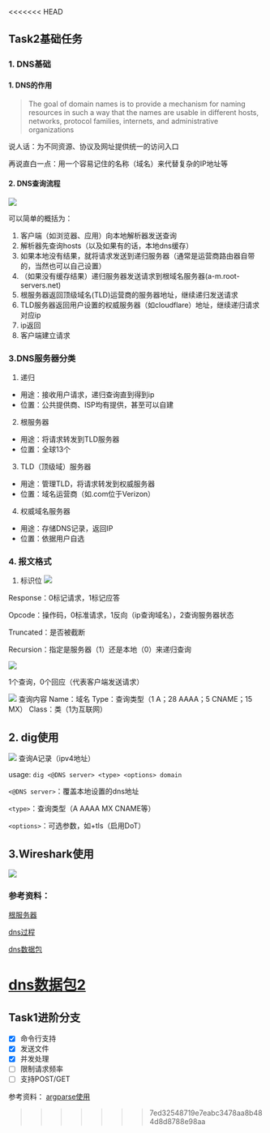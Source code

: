 <<<<<<< HEAD
## Task2基础任务

### 1. DNS基础

#### 1. DNS的作用
>The goal of domain names is to provide a mechanism for naming resources
in such a way that the names are usable in different hosts, networks,
protocol families, internets, and administrative organizations

说人话：为不同资源、协议及网址提供统一的访问入口

再说直白一点：用一个容易记住的名称（域名）来代替复杂的IP地址等

#### 2. DNS查询流程

![](https://p.sda1.dev/19/7bf7620fd28fbefbffb9bc4d26f04e9d/image.png)

可以简单的概括为：
1. 客户端（如浏览器、应用）向本地解析器发送查询
2. 解析器先查询hosts（以及如果有的话，本地dns缓存）
3. 如果本地没有结果，就将请求发送到递归服务器（通常是运营商路由器自带的，当然也可以自己设置）
4. （如果没有缓存结果）递归服务器发送请求到根域名服务器(a-m.root-servers.net)
5. 根服务器返回顶级域名(TLD)运营商的服务器地址，继续递归发送请求
6. TLD服务器返回用户设置的权威服务器（如cloudflare）地址，继续递归请求对应ip
7. ip返回
8. 客户端建立请求

### 3.DNS服务器分类
1. 递归
- 用途：接收用户请求，递归查询直到得到ip
- 位置：公共提供商、ISP均有提供，甚至可以自建

2. 根服务器
- 用途：将请求转发到TLD服务器
- 位置：全球13个

3. TLD（顶级域）服务器
- 用途：管理TLD，将请求转发到权威服务器
- 位置：域名运营商（如.com位于Verizon）

4. 权威域名服务器
- 用途：存储DNS记录，返回IP
- 位置：依据用户自选

### 4. 报文格式
1. 标识位
![](https://p.sda1.dev/19/56784f5e1dacc7ceaba1540f81b6fc44/image.png)

Response：0标记请求，1标记应答

Opcode：操作码，0标准请求，1反向（ip查询域名），2查询服务器状态

Truncated：是否被截断

Recursion：指定是服务器（1）还是本地（0）来递归查询

![](https://p.sda1.dev/19/c2a435f098ec00b63b4045a8f454e02b/image.png)

1个查询，0个回应（代表客户端发送请求）

![](https://p.sda1.dev/19/4e5fbec5e9d30074e156e27ad987a2d8/image.png)
查询内容
Name：域名
Type：查询类型（1 A；28 AAAA；5 CNAME；15 MX）
Class：类（1为互联网）

## 2. dig使用
![](https://p.sda1.dev/19/afb1553170986ef47d41c9a07cf2ad60/image.png)
查询A记录（ipv4地址）

usage: `dig <@DNS server> <type> <options> domain`

`<@DNS server>`：覆盖本地设置的dns地址

`<type>`：查询类型（A AAAA MX CNAME等）

`<options>`：可选参数，如+tls（启用DoT）

## 3.Wireshark使用
![](https://p.sda1.dev/19/6b3a91393f145fde9297a8ac1791bae0/image.png)



### 参考资料：
[根服务器](https://www.iana.org/domains/root/servers)

[dns过程](https://www.cloudflare.com/learning/dns/what-is-a-dns-server/)

[dns数据包](https://fasionchan.com/network/dns/packet-format/)

[dns数据包2](https://cabulous.medium.com/dns-message-how-to-read-query-and-response-message-cfebcb4fe817)
=======
## Task1进阶分支

- [x] 命令行支持
- [x] 发送文件
- [x] 并发处理
- [ ] 限制请求频率
- [ ] 支持POST/GET

参考资料：
[argparse使用](https://docs.python.org/zh-cn/3/library/argparse.html)
>>>>>>> 7ed32548719e7eabc3478aa8b484d8d8788e98aa
